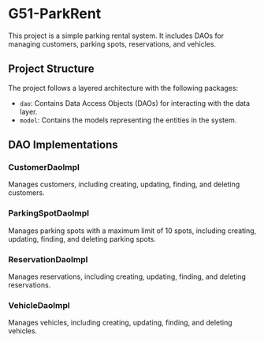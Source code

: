 # G51-ParkRent

This project is a simple parking rental system. It includes DAOs for managing customers, parking spots, reservations,
and vehicles.

## Project Structure

The project follows a layered architecture with the following packages:

- `dao`: Contains Data Access Objects (DAOs) for interacting with the data layer.
- `model`: Contains the models representing the entities in the system.

## DAO Implementations

### CustomerDaoImpl
Manages customers, including creating, updating, finding, and deleting customers.

### ParkingSpotDaoImpl

Manages parking spots with a maximum limit of 10 spots, including creating, updating, finding, and deleting parking
spots.

### ReservationDaoImpl
Manages reservations, including creating, updating, finding, and deleting reservations.

### VehicleDaoImpl
Manages vehicles, including creating, updating, finding, and deleting vehicles.

